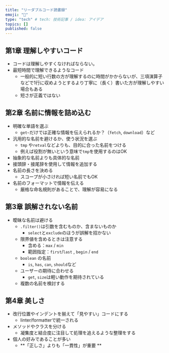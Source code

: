 ```yaml
---
title: "リーダブルコード読書録"
emoji: "📘"
type: "tech" # tech: 技術記事 / idea: アイデア
topics: []
published: false
---
```


## 第1章 理解しやすいコード
- コードは理解しやすくなければならない。
- 最短時間で理解できるようなコード
  - 一般的に短い行数の方が理解するのに時間がかからないが、三項演算子などで1行に収めようとするより丁寧に（長く）書いた方が理解しやすい場合もある
  - 短さが正義ではない

## 第2章 名前に情報を詰め込む
- 明確な単語を選ぶ
  - `get~`だけでは正確な情報を伝えられるか？（`fetch`, `download`）など
- 汎用的な名前を避けるか、使う状況を選ぶ
  - `tmp` や`retval`などよりも、目的に合った名前をつける
  - 例えば役割が無いという意味で`tmp`を使用するのはOK
- 抽象的な名前よりも具体的な名前
- 接頭辞・接尾辞を使用して情報を追加する
- 名前の長さを決める
  - スコープが小さければ短い名前でもOK
- 名前のフォーマットで情報を伝える
  - 厳格な命名規則があることで、理解が容易になる
 

 ## 第3章 誤解されない名前
 - 曖昧な名前は避ける
   - `.filter()`は引数を含むものか、含まないものか
     - `select`と`exclude`のほうが誤解を招かない
   - 限界値を含めるときは注意する
     - 含める：`max` / `min`
     - 範囲指定：`first`/`last` , `begin` / `end`
   - `boolean`  の名前
     - `is`, `has`, `can`, `should`など
   - ユーザーの期待に合わせる
     - `get`, `size`は軽い動作を期待されている
   - 複数の名前を検討する

## 第4章 美しさ
- 改行位置やインデントを揃えて「見やすい」コードにする
  - linter/formatterで統一される
- メソッドやクラスを分ける
  - 凝集度と結合度に注目して処理を追えるような整理をする
- 個人の好みであることが多い
  - **「正しさ」よりも「一貫性」が重要 **

